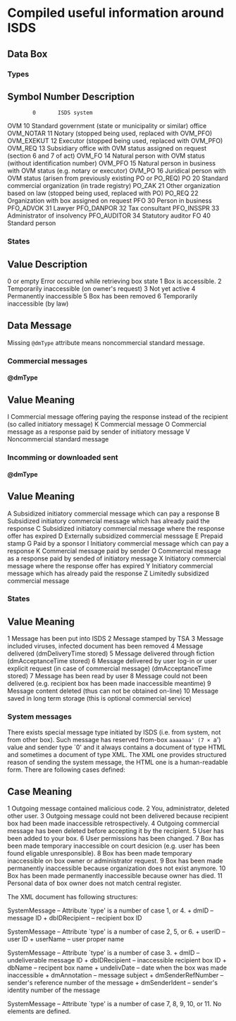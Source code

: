 # Compiled useful information around ISDS

## Data Box

### Types

Symbol      Number  Description
--------------------------------------------------------------------------
            0       ISDS system
OVM         10      Standard government (state or municipality or similar)
                    office
OVM_NOTAR   11      Notary (stopped being used, replaced with OVM_PFO)
OVM_EXEKUT  12      Executor (stopped being used, replaced with OVM_PFO)
OVM_REQ     13      Subsidiary office with OVM status assigned on request
                    (section 6 and 7 of act)
OVM_FO      14      Natural person with OVM status
                    (without identification number)
OVM_PFO     15      Natural person in business with OVM status
                    (e.g. notary or executor)
OVM_PO      16      Juridical person with OVM status
                    (arisen from previously existing PO or PO_REQ)
PO          20      Standard commercial organization (in trade registry)
PO_ZAK      21      Other organization based on law
                    (stopped being used, replaced with PO)
PO_REQ      22      Organization with box assigned on request
PFO         30      Person in business
PFO_ADVOK   31      Lawyer
PFO_DANPOR  32      Tax consultant
PFO_INSSPR  33      Administrator of insolvency
PFO_AUDITOR 34      Statutory auditor
FO          40      Standard person

### States

Value       Description
-------------------------------------------------------
0 or empty  Error occurred while retrieving box state
1           Box is accessible.
2           Temporarily inaccessible (on owner's request)
3           Not yet active
4           Permanently inaccessible
5           Box has been removed
6           Temporarily inaccessible (by law)



## Data Message

Missing `@dmType` attribute means noncommercial standard message.

### Commercial messages

#### @dmType

Value   Meaning
-----------------------------------------------------------------------------
I       Commercial message offering paying the response instead of the
        recipient (so called initiatory message)
K       Commercial message
O       Commercial message as a response paid by sender of initiatory message
V       Noncommercial standard message

### Incomming or downloaded sent

#### @dmType

Value   Meaning
-----------------------------------------------------------------------------
A       Subsidized initiatory commercial message which can pay a response
B       Subsidized initiatory commercial message which has already paid the
        response
C       Subsidized initiatory commercial message where the response offer has
        expired
D       Externally subsidized commercial messsage
E       Prepaid stamp
G       Paid by a sponsor
I       Initiatory commercial message which can pay a response
K       Commercial message paid by sender
O       Commercial message as a response paid by sended of initiatory message
X       Initiatory commercial message where the response offer has expired
Y       Initiatory commercial message which has already paid the response
Z       Limitedly subsidized commercial message

### States

Value   Meaning
--------------------------------------------------------------------------------
1       Message has been put into ISDS
2       Message stamped by TSA
3       Message included viruses, infected document has been removed
4       Message delivered (dmDeliveryTime stored)
5       Message delivered through fiction (dmAcceptanceTime stored)
6       Message delivered by user log-in or user explicit request (in case of
        commercial message) (dmAcceptanceTime stored)
7       Message has been read by user
8       Message could not been delivered (e.g. recipient box has been made
        inaccessible meantime)
9       Message content deleted (thus can not be obtained on-line)
10      Message saved in long term storage (this is optional commercial service)

### System messages

There exists special message type initiated by ISDS (i.e. from system, not
from other box). Such message has reserved from-box `aaaaaaa' (7 × `a') value
and sender type `0' and it always contains a document of type HTML and
sometimes a document of type XML. The XML one provides structured reason of
sending the system message, the HTML one is a human-readable form. There are
following cases defined:

Case    Meaning
-------------------------------------------------------------------------------
1       Outgoing message contained malicious code.
2       You, administrator, deleted other user.
3       Outgoing message could not been delivered because recipient box had
        been made inaccessible retrospectively.
4       Outgoing commercial message has been deleted before accepting it by the
        recipient.
5       User has been added to your box.
6       User permissions has been changed.
7       Box has been made temporary inaccessible on court desicion (e.g. user
        has been found eligable unresponsible).
8       Box has been made temporary inaccessible on box owner or administrator
        request.
9       Box has been made permanently inaccessible because organization does
        not exist anymore.
10      Box has been made permanently inaccessible because owner has died.
11      Personal data of box owner does not match central register.

The XML document has following structures:

SystemMessage – Attribute `type' is a number of case 1, or 4.
    + dmID – message ID
    + dbIDRecipient – recipient box ID

SystemMessage – Attribute `type' is a number of case 2, 5, or 6.
    + userID – user ID
    + userName – user proper name

SystemMessage – Attribute `type' is a number of case 3.
    + dmID – undeliverable message ID
    + dbIDRecipient – inaccessible recipient box ID
    + dbName – recipent box name
    + undelivDate – date when the box was made inaccessible
    + dmAnnotation – message subject
    + dmSenderRefNumber – sender's reference number of the message
    + dmSenderIdent – sender's identity number of the message

SystemMessage – Attribute `type' is a number of case 7, 8, 9, 10, or 11.
    No elements are defined.

